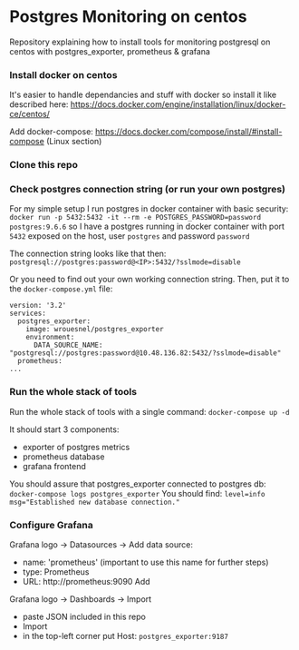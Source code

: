# Postgres Monitoring on centos
Repository explaining how to install tools for monitoring postgresql on centos with postgres_exporter, prometheus &amp; grafana

### Install docker on centos
It's easier to handle dependancies and stuff with docker so install it like described here:
https://docs.docker.com/engine/installation/linux/docker-ce/centos/

Add docker-compose:
https://docs.docker.com/compose/install/#install-compose (Linux section)

### Clone this repo

### Check postgres connection string (or run your own postgres)
For my simple setup I run postgres in docker container with basic security:
`docker run -p 5432:5432 -it --rm -e POSTGRES_PASSWORD=password postgres:9.6.6`
so I have a postgres running in docker container with port `5432` exposed on the host, user `postgres` and password `password`

The connection string looks like that then:
`postgresql://postgres:password@<IP>:5432/?sslmode=disable`

Or you need to find out your own working connection string.
Then, put it to the `docker-compose.yml` file:

```
version: '3.2'
services:
  postgres_exporter:
    image: wrouesnel/postgres_exporter
    environment:
      DATA_SOURCE_NAME: "postgresql://postgres:password@10.48.136.82:5432/?sslmode=disable"
  prometheus:
...
```  

### Run the whole stack of tools
Run the whole stack of tools with a single command:
`docker-compose up -d`

It should start 3 components:
- exporter of postgres metrics
- prometheus database
- grafana frontend

You should assure that postgres_exporter connected to postgres db:
`docker-compose logs postgres_exporter`
You should find:
`level=info msg="Established new database connection."`

### Configure Grafana

Grafana logo -> Datasources -> Add data source:
* name: 'prometheus' (important to use this name for further steps)
* type: Prometheus
* URL: http://prometheus:9090
Add

Grafana logo -> Dashboards -> Import
* paste JSON included in this repo
* Import
* in the top-left corner put Host: `postgres_exporter:9187`
